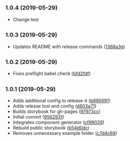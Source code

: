 

## <small>1.0.4 (2019-05-29)</small>

- Change test

## <small>1.0.3 (2019-05-29)</small>

- Updates README with release commands ([1368a3e](https://github.com/masiamj/components/commit/1368a3e))

## <small>1.0.2 (2019-05-29)</small>

- Fixes preflight babel check ([bfd2fdf](https://github.com/masiamj/components/commit/bfd2fdf))

## <small>1.0.1 (2019-05-29)</small>

- Adds additional config to release-it ([b895691](https://github.com/masiamj/components/commit/b895691))
- Adds release tool and config ([d603a71](https://github.com/masiamj/components/commit/d603a71))
- Builds storybook for gh-pages ([97973cc](https://github.com/masiamj/components/commit/97973cc))
- Initial commit ([9562931](https://github.com/masiamj/components/commit/9562931))
- Integrates component generator ([cf99029](https://github.com/masiamj/components/commit/cf99029))
- Rebuild public storybook ([b54d0dc](https://github.com/masiamj/components/commit/b54d0dc))
- Removes unnecessary example folder ([c7d4c69](https://github.com/masiamj/components/commit/c7d4c69))
